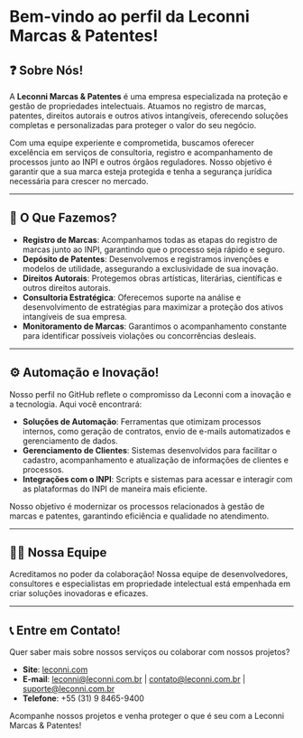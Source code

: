 # Bem-vindo ao perfil da Leconni Marcas & Patentes!

## ❓ Sobre Nós!
A **Leconni Marcas & Patentes** é uma empresa especializada na proteção e gestão de propriedades intelectuais. Atuamos no registro de marcas, patentes, direitos autorais e outros ativos intangíveis, oferecendo soluções completas e personalizadas para proteger o valor do seu negócio.

Com uma equipe experiente e comprometida, buscamos oferecer excelência em serviços de consultoria, registro e acompanhamento de processos junto ao INPI e outros órgãos reguladores. Nosso objetivo é garantir que a sua marca esteja protegida e tenha a segurança jurídica necessária para crescer no mercado.

---

## 📌 O Que Fazemos?
- **Registro de Marcas**: Acompanhamos todas as etapas do registro de marcas junto ao INPI, garantindo que o processo seja rápido e seguro.
- **Depósito de Patentes**: Desenvolvemos e registramos invenções e modelos de utilidade, assegurando a exclusividade de sua inovação.
- **Direitos Autorais**: Protegemos obras artísticas, literárias, científicas e outros direitos autorais.
- **Consultoria Estratégica**: Oferecemos suporte na análise e desenvolvimento de estratégias para maximizar a proteção dos ativos intangíveis de sua empresa.
- **Monitoramento de Marcas**: Garantimos o acompanhamento constante para identificar possíveis violações ou concorrências desleais.

---

## ⚙ Automação e Inovação!
Nosso perfil no GitHub reflete o compromisso da Leconni com a inovação e a tecnologia. Aqui você encontrará:
- **Soluções de Automação**: Ferramentas que otimizam processos internos, como geração de contratos, envio de e-mails automatizados e gerenciamento de dados.
- **Gerenciamento de Clientes**: Sistemas desenvolvidos para facilitar o cadastro, acompanhamento e atualização de informações de clientes e processos.
- **Integrações com o INPI**: Scripts e sistemas para acessar e interagir com as plataformas do INPI de maneira mais eficiente.

Nosso objetivo é modernizar os processos relacionados à gestão de marcas e patentes, garantindo eficiência e qualidade no atendimento.

---

## 👨‍💻 Nossa Equipe
Acreditamos no poder da colaboração! Nossa equipe de desenvolvedores, consultores e especialistas em propriedade intelectual está empenhada em criar soluções inovadoras e eficazes.

---

## 📞 Entre em Contato!
Quer saber mais sobre nossos serviços ou colaborar com nossos projetos?
- **Site**: [leconni.com](https://leconni.com.br)
- **E-mail**: leconni@leconni.com.br | contato@leconni.com.br | suporte@leconni.com.br
- **Telefone**: +55 (31) 9 8465-9400

Acompanhe nossos projetos e venha proteger o que é seu com a Leconni Marcas & Patentes!
